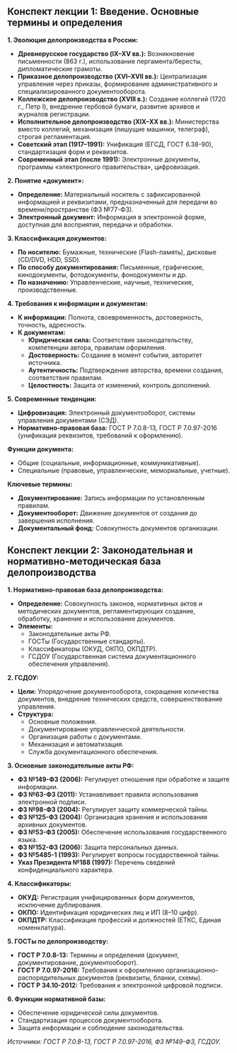 ## **Конспект лекции 1: Введение. Основные термины и определения**  

**1. Эволюция делопроизводства в России:**  
- **Древнерусское государство (IX–XV вв.):** Возникновение письменности (863 г.), использование пергамента/бересты, дипломатические грамоты.  
- **Приказное делопроизводство (XVI–XVII вв.):** Централизация управления через приказы, формирование административного и специализированного документооборота.  
- **Коллежское делопроизводство (XVIII в.):** Создание коллегий (1720 г., Петр I), внедрение гербовой бумаги, развитие архивов и журналов регистрации.  
- **Исполнительное делопроизводство (XIX–XX вв.):** Министерства вместо коллегий, механизация (пишущие машинки, телеграф), строгая регламентация.  
- **Советский этап (1917–1991):** Унификация (ЕГСД, ГОСТ 6.38-90), стандартизация форм и реквизитов.  
- **Современный этап (после 1991):** Электронные документы, программы «электронного правительства», цифровизация.  

**2. Понятие «документ»:**  
- **Определение:** Материальный носитель с зафиксированной информацией и реквизитами, предназначенный для передачи во времени/пространстве (ФЗ №77-ФЗ).  
- **Электронный документ:** Информация в электронной форме, доступная для восприятия, передачи и обработки.  

**3. Классификация документов:**  
- **По носителю:** Бумажные, технические (Flash-память), дисковые (CD/DVD, HDD, SSD).  
- **По способу документирования:** Письменные, графические, кинодокументы, фотодокументы, фонодокументы и др.  
- **По назначению:** Управленческие, научные, технические, производственные.  

**4. Требования к информации и документам:**  
- **К информации:** Полнота, своевременность, достоверность, точность, адресность.  
- **К документам:**  
  - **Юридическая сила:** Соответствие законодательству, компетенции автора, правилам оформления.  
  - **Достоверность:** Создание в момент события, авторитет источника.  
  - **Аутентичность:** Подтверждение авторства, времени создания, соответствия правилам.  
  - **Целостность:** Защита от изменений, контроль дополнений.  

**5. Современные тенденции:**  
- **Цифровизация:** Электронный документооборот, системы управления документами (СЭД).  
- **Нормативно-правовая база:** ГОСТ Р 7.0.8-13, ГОСТ Р 7.0.97-2016 (унификация реквизитов, требований к оформлению).  

**Функции документа:**  
- Общие (социальные, информационные, коммуникативные).  
- Специальные (правовые, управленческие, мемориальные, учетные).  

**Ключевые термины:**  
- **Документирование:** Запись информации по установленным правилам.  
- **Документооборот:** Движение документов от создания до завершения исполнения.  
- **Документальный фонд:** Совокупность документов организации.  

## **Конспект лекции 2: Законодательная и нормативно-методическая база делопроизводства**  

**1. Нормативно-правовая база делопроизводства:**  
- **Определение:** Совокупность законов, нормативных актов и методических документов, регламентирующих создание, обработку, хранение и использование документов.  
- **Элементы:**  
  - Законодательные акты РФ.  
  - ГОСТы (Государственные стандарты).  
  - Классификаторы (ОКУД, ОКПО, ОКПДТР).  
  - ГСДОУ (Государственная система документационного обеспечения управления).  

**2. ГСДОУ:**  
- **Цели:** Упорядочение документооборота, сокращение количества документов, внедрение технических средств, совершенствование управления.  
- **Структура:**  
  - Основные положения.  
  - Документирование управленческой деятельности.  
  - Организация работы с документами.  
  - Механизация и автоматизация.  
  - Служба документационного обеспечения.  

**3. Основные законодательные акты РФ:**  
- **ФЗ №149-ФЗ (2006):** Регулирует отношения при обработке и защите информации.  
- **ФЗ №63-ФЗ (2011):** Устанавливает правила использования электронной подписи.  
- **ФЗ №98-ФЗ (2004):** Регулирует защиту коммерческой тайны.  
- **ФЗ №125-ФЗ (2004):** Организация хранения и использования архивных документов.  
- **ФЗ №53-ФЗ (2005):** Обеспечение использования государственного языка.  
- **ФЗ №152-ФЗ (2006):** Защита персональных данных.  
- **ФЗ №5485-1 (1993):** Регулирует вопросы государственной тайны.  
- **Указ Президента №188 (1997):** Перечень сведений конфиденциального характера.  

**4. Классификаторы:**  
- **ОКУД:** Регистрация унифицированных форм документов, исключение дублирования.  
- **ОКПО:** Идентификация юридических лиц и ИП (8–10 цифр).  
- **ОКПДТР:** Классификация профессий и должностей (ЕТКС, Единая номенклатура).  

**5. ГОСТы по делопроизводству:**  
- **ГОСТ Р 7.0.8-13:** Термины и определения (документ, документирование, документооборот).  
- **ГОСТ Р 7.0.97-2016:** Требования к оформлению организационно-распорядительных документов (реквизиты, бланки, схемы).  
- **ГОСТ Р 34.10-2012:** Требования к электронной цифровой подписи.  

**6. Функции нормативной базы:**  
- Обеспечение юридической силы документов.  
- Стандартизация процессов документооборота.  
- Защита информации и соблюдение законодательства.  

*Источники: ГОСТ Р 7.0.8-13, ГОСТ Р 7.0.97-2016, ФЗ №149-ФЗ, ГСДОУ.*